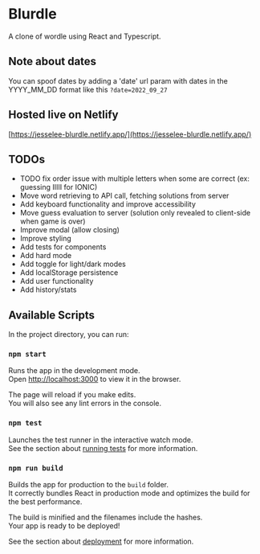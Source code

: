 # Blurdle

A clone of wordle using React and Typescript.

## Note about dates

You can spoof dates by adding a 'date' url param with dates in the YYYY_MM_DD format like this `?date=2022_09_27`

## Hosted live on Netlify

[https://jesselee-blurdle.netlify.app/](https://jesselee-blurdle.netlify.app/)

## TODOs

* TODO fix order issue with multiple letters when some are correct (ex: guessing IIIII for IONIC)
* Move word retrieving to API call, fetching solutions from server
* Add keyboard functionality and improve accessibility
* Move guess evaluation to server (solution only revealed to client-side when game is over)
* Improve modal (allow closing)
* Improve styling
* Add tests for components
* Add hard mode
* Add toggle for light/dark modes
* Add localStorage persistence
* Add user functionality
* Add history/stats

## Available Scripts

In the project directory, you can run:

### `npm start`

Runs the app in the development mode.\
Open [http://localhost:3000](http://localhost:3000) to view it in the browser.

The page will reload if you make edits.\
You will also see any lint errors in the console.

### `npm test`

Launches the test runner in the interactive watch mode.\
See the section about [running tests](https://facebook.github.io/create-react-app/docs/running-tests) for more information.

### `npm run build`

Builds the app for production to the `build` folder.\
It correctly bundles React in production mode and optimizes the build for the best performance.

The build is minified and the filenames include the hashes.\
Your app is ready to be deployed!

See the section about [deployment](https://facebook.github.io/create-react-app/docs/deployment) for more information.
